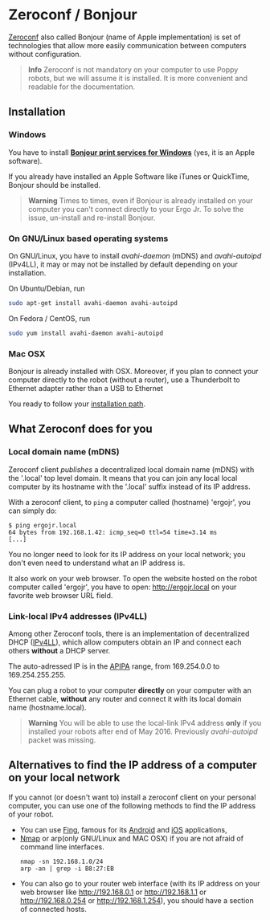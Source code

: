 # Zeroconf / Bonjour
[Zeroconf](https://en.wikipedia.org/wiki/Zero-configuration_networking) also called Bonjour (name of Apple implementation) is set of technologies that allow more easily communication between computers without configuration.

> **Info** Zeroconf is not mandatory on your computer to use Poppy robots, but we will assume it is installed. It is more convenient and readable for the documentation.


## Installation

### Windows
You have to install **[Bonjour print services for Windows](https://support.apple.com/kb/DL999)** (yes, it is an Apple software).

If you already have installed an Apple Software like iTunes or QuickTime, Bonjour should be installed.

> **Warning** Times to times, even if Bonjour is already installed on your computer you can't connect directly to your Ergo Jr. To solve the issue, un-install and re-install Bonjour.


### On GNU/Linux based operating systems
On GNU/Linux, you have to install *avahi-daemon* (mDNS) and *avahi-autoipd* (IPv4LL), it may or may not be installed by default depending on your installation.

On Ubuntu/Debian, run
```bash
sudo apt-get install avahi-daemon avahi-autoipd
```

On Fedora / CentOS, run

```bash
sudo yum install avahi-daemon avahi-autoipd
```


### Mac OSX
Bonjour is already installed with OSX. Moreover, if you plan to connect your computer directly to the robot (without a router), use a Thunderbolt to Ethernet adapter rather than a USB to Ethernet

You ready to follow your [installation path](README.md).

## What Zeroconf does for you
### Local domain name (mDNS)

Zeroconf client *publishes* a decentralized local domain name (mDNS) with the '.local' top level domain. It means that you can join any local local computer by its hostname with the '.local' suffix instead of its IP address.

With a zeroconf client, to ```ping``` a computer called (hostname) 'ergojr', you can simply do:
```
$ ping ergojr.local
64 bytes from 192.168.1.42: icmp_seq=0 ttl=54 time=3.14 ms
[...]
```
You no longer need to look for its IP address on your local network; you don't even need to understand what an IP address is.

It also work on your web browser. To open the website hosted on the robot computer called 'ergojr', you have to open: http://ergojr.local on your favorite web browser URL field.

### Link-local IPv4 addresses (IPv4LL)
Among other Zeroconf tools, there is an implementation of decentralized DHCP ([IPv4LL](https://en.wikipedia.org/wiki/Zero-configuration_networking#Link-local_IPv4_addresses)), which allow computers obtain an IP and connect each others **without** a DHCP server.

The auto-adressed IP is in the [APIPA](https://en.wikipedia.org/wiki/Link-local_address#IPv4) range, from 169.254.0.0 to 169.254.255.255.

You can plug a robot to your computer **directly** on your computer with an Ethernet cable, **without** any router and connect it with its local domain name (hostname.local).

> **Warning** You will be able to use the local-link IPv4 address **only** if you installed your robots after end of May 2016. Previously *avahi-autoipd* packet was missing.


## Alternatives to find the IP address of a computer on your local network
If you cannot (or doesn't want to) install a zeroconf client on your personal computer, you can use one of the following methods to find the IP address of your robot.

* You can use [Fing](https://www.fingbox.com/download), famous for its [Android](https://play.google.com/store/apps/details?id=com.overlook.android.fing) and [iOS](https://itunes.apple.com/fr/app/fing-network-scanner/id430921107?mt=8) applications,
* [Nmap](https://nmap.org/book/man-host-discovery.html) or arp(only GNU/Linux and MAC OSX) if you are not afraid of command line interfaces.
  ```
  nmap -sn 192.168.1.0/24
  arp -an | grep -i B8:27:EB
  ```
* You can also go to your router web interface (with its IP address on your web browser like http://192.168.0.1 or http://192.168.1.1 or http://192.168.0.254 or http://192.168.1.254), you should have a section of connected hosts.

<!-- TODO: talk about poppy-discover -->

